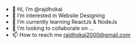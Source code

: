 - 👋 Hi, I’m @rajdhokai
- 👀 I’m interested in Website Designing
- 🌱 I’m currently learning ReactJs & NodeJs
- 💞️ I’m looking to collaborate on ...
- 📫 How to reach me rajdhokai2000@gmail.com

<!---
rajdhokai/rajdhokai is a ✨ special ✨ repository because its `README.md` (this file) appears on your GitHub profile.
You can click the Preview link to take a look at your changes.
--->

